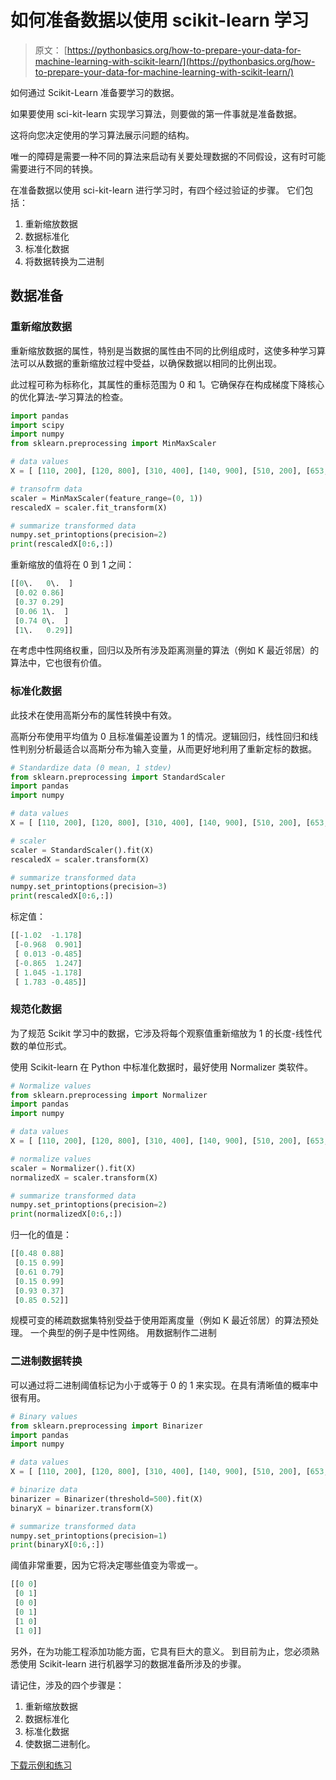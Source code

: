 # 如何准备数据以使用 scikit-learn 学习

> 原文： [https://pythonbasics.org/how-to-prepare-your-data-for-machine-learning-with-scikit-learn/](https://pythonbasics.org/how-to-prepare-your-data-for-machine-learning-with-scikit-learn/)

如何通过 Scikit-Learn 准备要学习的数据。

如果要使用 sci-kit-learn 实现学习算法，则要做的第一件事就是准备数据。

这将向您决定使用的学习算法展示问题的结构。



唯一的障碍是需要一种不同的算法来启动有关要处理数据的不同假设，这有时可能需要进行不同的转换。

在准备数据以使用 sci-kit-learn 进行学习时，有四个经过验证的步骤。 它们包括：

1.  重新缩放数据
2.  数据标准化
3.  标准化数据
4.  将数据转换为二进制

## 数据准备

### 重新缩放数据

重新缩放数据的属性，特别是当数据的属性由不同的比例组成时，这使多种学习算法可以从数据的重新缩放过程中受益，以确保数据以相同的比例出现。

此过程可称为标称化，其属性的重标范围为 0 和 1。它确保存在构成梯度下降核心的优化算法-学习算法的检查。

```py
import pandas
import scipy
import numpy
from sklearn.preprocessing import MinMaxScaler

# data values
X = [ [110, 200], [120, 800], [310, 400], [140, 900], [510, 200], [653, 400] ,[310, 880] ]

# transofrm data
scaler = MinMaxScaler(feature_range=(0, 1))
rescaledX = scaler.fit_transform(X)

# summarize transformed data
numpy.set_printoptions(precision=2)
print(rescaledX[0:6,:])

```

重新缩放的值将在 0 到 1 之间：

```py
[[0\.   0\.  ]
 [0.02 0.86]
 [0.37 0.29]
 [0.06 1\.  ]
 [0.74 0\.  ]
 [1\.   0.29]]     

```

在考虑中性网络权重，回归以及所有涉及距离测量的算法（例如 K 最近邻居）的算法中，它也很有价值。

### 标准化数据

此技术在使用高斯分布的属性转换中有效。

高斯分布使用平均值为 0 且标准偏差设置为 1 的情况。逻辑回归，线性回归和线性判别分析最适合以高斯分布为输入变量，从而更好地利用了重新定标的数据。

```py
# Standardize data (0 mean, 1 stdev)
from sklearn.preprocessing import StandardScaler
import pandas
import numpy

# data values
X = [ [110, 200], [120, 800], [310, 400], [140, 900], [510, 200], [653, 400] ,[310, 880] ]

# scaler
scaler = StandardScaler().fit(X)
rescaledX = scaler.transform(X)

# summarize transformed data
numpy.set_printoptions(precision=3)
print(rescaledX[0:6,:])

```

标定值：

```py
[[-1.02  -1.178]
 [-0.968  0.901]
 [ 0.013 -0.485]
 [-0.865  1.247]
 [ 1.045 -1.178]
 [ 1.783 -0.485]]     

```

### 规范化数据

为了规范 Scikit 学习中的数据，它涉及将每个观察值重新缩放为 1 的长度-线性代数的单位形式。

使用 Scikit-learn 在 Python 中标准化数据时，最好使用 Normalizer 类软件。

```py
# Normalize values
from sklearn.preprocessing import Normalizer
import pandas
import numpy

# data values
X = [ [110, 200], [120, 800], [310, 400], [140, 900], [510, 200], [653, 400] ,[310, 880] ]

# normalize values
scaler = Normalizer().fit(X)
normalizedX = scaler.transform(X)

# summarize transformed data
numpy.set_printoptions(precision=2)
print(normalizedX[0:6,:])

```

归一化的值是：

```py
[[0.48 0.88]
 [0.15 0.99]
 [0.61 0.79]
 [0.15 0.99]
 [0.93 0.37]
 [0.85 0.52]]  

```

规模可变的稀疏数据集特别受益于使用距离度量（例如 K 最近邻居）的算法预处理。 一个典型的例子是中性网络。 用数据制作二进制

### 二进制数据转换

可以通过将二进制阈值标记为小于或等于 0 的 1 来实现。在具有清晰值的概率中很有用。

```py
# Binary values
from sklearn.preprocessing import Binarizer
import pandas
import numpy

# data values
X = [ [110, 200], [120, 800], [310, 400], [140, 900], [510, 200], [653, 400] ,[310, 880] ]

# binarize data
binarizer = Binarizer(threshold=500).fit(X)
binaryX = binarizer.transform(X)

# summarize transformed data
numpy.set_printoptions(precision=1)
print(binaryX[0:6,:])

```

阈值非常重要，因为它将决定哪些值变为零或一。

```py
[[0 0]
 [0 1]
 [0 0]
 [0 1]
 [1 0]
 [1 0]]     

```

另外，在为功能工程添加功能方面，它具有巨大的意义。 到目前为止，您必须熟悉使用 Scikit-learn 进行机器学习的数据准备所涉及的步骤。

请记住，涉及的四个步骤是：

1.  重新缩放数据
2.  数据标准化
3.  标准化数据
4.  使数据二进制化。

[下载示例和练习](https://gum.co/MnRYU)
